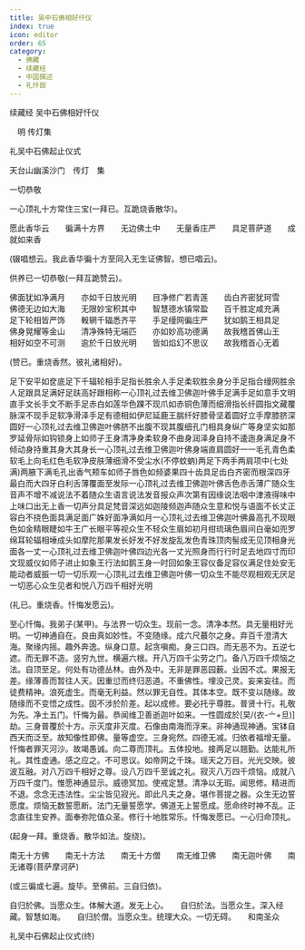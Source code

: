 ```yaml
---
title: 吴中石佛相好忏仪
index: true
icon: editor
order: 65
category:
  - 佛藏
  - 续藏经
  - 中国撰述
  - 礼忏部
---
```


续藏经   吴中石佛相好忏仪  

　明 传灯集  

礼吴中石佛起止仪式  

天台山幽溪沙门　传灯　集  

一切恭敬  

一心顶礼十方常住三宝(一拜已。互跪烧香散华)。  

愿此香华云　　徧满十方界　　无边佛土中　　无量香庄严　　具足菩萨道　　成就如来香  

(辍唱想云。我此香华徧十方至同入无生证佛智。想已唱云)。  

供养已一切恭敬(一拜互跪赞云)。  

佛面犹如净满月　　亦如千日放光明　　目净修广若青莲　　齿白齐密犹珂雪　　佛德无边如大海　　无限妙宝积其中　　智慧德水镇常盈　　百千胜定咸充满　　足下轮相皆严饰　　軗辋千辐悉齐平　　手足缦网徧庄严　　犹如鹅王相具足　　佛身晃耀等金山　　清净殊特无端匹　　亦如妙高功德满　　故我稽首佛山王　　相好如空不可测　　逾於千日放光明　　皆如焰幻不思议　　故我稽首心无着  

(赞已。重烧香然。彼礼诸相好)。  

足下安平如奁底足下千辐轮相手足指长胜余人手足柔软胜余身分手足指合缦网胜余人足跟具足满好足趺高好跟相称一心顶礼过去维卫佛迦叶佛手足满手足如意手文明直手文长手文不断手足赤白如莲华色踝不现爪如赤铜色薄而细滑指长纤圆指文藏覆脉深不现手足软净滑泽手足有德相如伊尼延鹿王腨纤好膝骨坚着圆好立手摩膝脐深圆好一心顶礼过去维卫佛迦叶佛脐不出腹不现其腹细孔门相具身纵广等身坚实如那罗延骨际如钩锁身上如师子王身清净身柔软身不曲身润泽身自持不逶迤身满足身不倾动身持重其身大其身长一心顶礼过去维卫佛迦叶佛身端直肩圆好一一毛孔青色柔软毛上向毛红色毛软净皮肤薄细滑不受尘水(不停蚊蚋)两足下两手两肩项中(七处满)两腋下满毛孔出香气颊车如师子唇色如频婆果四十齿具足齿白齐密而根深四牙最白而大四牙白利舌薄覆面至发际一心顶礼过去维卫佛迦叶佛舌色赤舌薄广随众生音声不增不减说法不着随众生语言说法发音报众声次第有因缘说法咽中津液得味中上味口出无上香一切声分具足梵音深远如迦陵频迦声随众生意和悦与语面不长丈正容白不挠色面具满足面广姝好面净满如月一心顶礼过去维卫佛迦叶佛鼻高孔不现眼色如金精眼睫如牛王广长眼平等视众生不轻众生眉如初月绀琉璃色眉间白毫如兜罗绵耳轮辐相埵成头如摩陀那果发长好发不好发旋乱发色青珠顶肉髻成无见顶相身光面各一丈一心顶礼过去维卫佛迦叶佛四边光各一丈光照身而行行时足去地四寸而印文现威仪如师子进止如象王行法如鹅王身一时回如象王容仪备足容仪满足住处安无能动者威振一切一切乐观一心顶礼过去维卫佛迦叶佛一切众生不能尽观相观无厌足一切恶心众生见者和悦八万四千相好光明  

(礼已。重烧香。忏悔发愿云)。  

至心忏悔。我弟子(某甲)。与法界一切众生。现前一念。清净本然。具无量相好光明。一切神通自在。良由真如妙性。不变随缘。成六尺蕞尔之身。弃百千澄清大海。聚缘内摇。趣外奔逸。纵身口意。起贪嗔痴。身三口四。而无恶不为。五逆七遮。而无罪不造。竖穷九世。横遍六根。开八万四千尘劳之门。备八万四千烦恼之法。自顶至足。何处有功德丛林。由外及中。无非是罪恶园薮。业因不忒。果报无差。缘薄善而暂往人天。因重愆而终归恶道。不重佛性。埋没己灵。妄来妄往。而徒费精神。浪死虚生。而毫无利益。然以罪无自性。其体本空。既不变以随缘。故随缘而不变悟之成性。固不涉於阶差。起以成修。要必托乎尊胜。普贤十行。礼敬为先。净土五门。忏悔为最。恭闻维卫善逝迦叶如来。一性圆成於[旲/(衣-〦+旦)]劫。三身普覆於十方。示灭度非灭度。石像由南海而浮来。非神通现神通。宝钵自西天而泛至。故知像性即佛。量等虚空。三身宛然。四德无减。归依者福增无量。忏悔者罪灭河沙。故竭愚诚。向二尊而顶礼。五体投地。接两足以翘勤。达能礼所礼。其性虚通。感之应之。不可思议。如帝网之千珠。瑶天之万目。光光交映。彼波互融。对八万四千相好之尊。设八万四千至诚之礼。寂灭八万四千烦恼。成就八万四千度门。惟愿神通显示。威德冥加。使戒定慧。清净以无瑕。闻思修。精进而不退。念念无违法性。尘尘皆见寂光。即此凡夫之身。堪作菩提之器。众生无边誓愿度。烦恼无数誓愿断。法门无量誓愿学。佛道无上誓愿成。愿命终时神不乱。正念直往生安养。面奉弥陀值众圣。修行十地胜常乐。忏悔发愿已。一心归命顶礼。  

(起身一拜。重烧香。散华如法。旋绕)。  

南无十方佛　　南无十方法　　南无十方僧　　南无维卫佛　　南无迦叶佛　　南无诸尊(菩萨摩诃萨)  

(或三徧或七遍。旋毕。至佛前。三自归依)。  

自归於佛。当愿众生。体解大道。发无上心。　　自归於法。当愿众生。深入经藏。智慧如海。　　自归於僧。当愿众生。统理大众。一切无碍。　　和南圣众  

礼吴中石佛起止仪式(终)  
